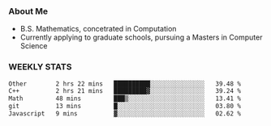 ### About Me

- B.S. Mathematics, concetrated in Computation
- Currently applying to graduate schools, pursuing a Masters in Computer Science


### WEEKLY STATS
<!--START_SECTION:waka-->

```txt
Other        2 hrs 22 mins   ██████████░░░░░░░░░░░░░░░   39.48 %
C++          2 hrs 21 mins   █████████▓░░░░░░░░░░░░░░░   39.24 %
Math         48 mins         ███▒░░░░░░░░░░░░░░░░░░░░░   13.41 %
git          13 mins         █░░░░░░░░░░░░░░░░░░░░░░░░   03.80 %
Javascript   9 mins          ▓░░░░░░░░░░░░░░░░░░░░░░░░   02.62 %
```

<!--END_SECTION:waka-->
